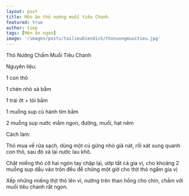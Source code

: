 ```yaml
---
layout: post
title: Món ăn thỏ nướng muối tiêu Chanh
featured: true
author: tiep
tags: [Món ăn ngon]
image: '/images/posts/tailieubiendich/thonuongmuoitieu.jpg'
---
```


Thỏ Nướng Chấm Muối Tiêu Chanh

Nguyên liệu:

1 con thỏ

1 chén nhỏ sả bằm

1 trái ớt + tỏi bằm

1 muổng sup củ hành tím bằm

2 muỗng sup nước mắm ngon, đường, muối, hạt nêm


Cách làm:

Thỏ mua về rửa sạch, dùng một củ gừng nhỏ giã nát, rồi xát xung quanh con thỏ, sau đó xả lại nước lau khô.

Chặt miếng thỏ cỡ hai ngón tay chập lại, ướp tất cả gia vị, cho khoảng 2 muỗng sup dầu vào trộn đều để chừng một giờ cho thịt thỏ ngấm gia vị

Xếp những miếng thịt thỏ lên vỉ, nướng trên than hồng cho chín, chấm với muối tiêu chanh rất ngon.

